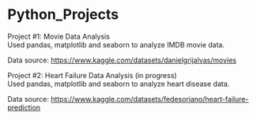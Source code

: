 # Python_Projects

Project #1: Movie Data Analysis <br>
Used pandas, matplotlib and seaborn to analyze IMDB movie data. 

Data source: https://www.kaggle.com/datasets/danielgrijalvas/movies


Project #2: Heart Failure Data Analysis (in progress) <br> 
Used pandas, matplotlib and seaborn to analyze heart disease data. 

Data source: https://www.kaggle.com/datasets/fedesoriano/heart-failure-prediction

